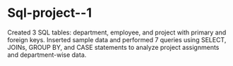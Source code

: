 # Sql-project--1
Created 3 SQL tables: department, employee, and project with primary and foreign keys. Inserted sample data and performed 7 queries using SELECT, JOINs, GROUP BY, and CASE statements to analyze project assignments and department-wise data.
